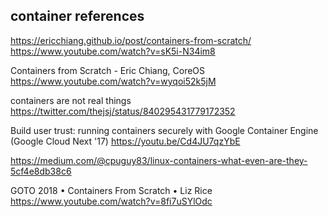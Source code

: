 

## container references

https://ericchiang.github.io/post/containers-from-scratch/
https://www.youtube.com/watch?v=sK5i-N34im8



Containers from Scratch - Eric Chiang, CoreOS
https://www.youtube.com/watch?v=wyqoi52k5jM


containers are not real things
https://twitter.com/thejsj/status/840295431779172352

Build user trust: running containers securely with Google Container Engine (Google Cloud Next '17)
https://youtu.be/Cd4JU7qzYbE

https://medium.com/@cpuguy83/linux-containers-what-even-are-they-5cf4e8db38c6

GOTO 2018 • Containers From Scratch • Liz Rice
https://www.youtube.com/watch?v=8fi7uSYlOdc

